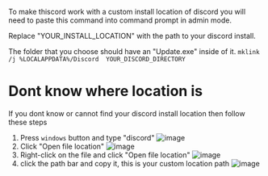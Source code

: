 To make thiscord work with a custom install location of discord you will need to paste this command into command prompt in admin mode.

Replace "YOUR_INSTALL_LOCATION" with the path to your discord install.

The folder that you choose should have an "Update.exe" inside of it.
`mklink /j %LOCALAPPDATA%/Discord  YOUR_DISCORD_DIRECTORY`

# Dont know where location is
If you dont know or cannot find your discord install location then follow these steps

1. Press `windows` button and type "discord"
![image](https://cdn.upload.systems/uploads/06tPT5YD.png)
2. Click "Open file location"
![image](https://cdn.upload.systems/uploads/dYjJd4n6.png)
3. Right-click on the file and click "Open file location"
![image](https://cdn.upload.systems/uploads/F4BNp9cw.png)
4. click the path bar and copy it, this is your custom location path
![image](https://cdn.upload.systems/uploads/90t62fYP.png)

